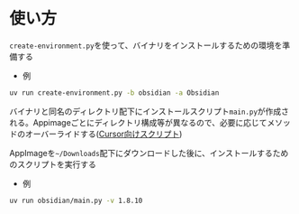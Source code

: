 # 使い方

`create-environment.py`を使って、バイナリをインストールするための環境を準備する

- 例
```bash
uv run create-environment.py -b obsidian -a Obsidian
```

バイナリと同名のディレクトリ配下にインストールスクリプト`main.py`が作成される。Appimageごとにディレクトリ構成等が異なるので、必要に応じてメソッドのオーバーライドする([Cursor向けスクリプト](./cursor/main.py))

AppImageを`~/Downloads`配下にダウンロードした後に、インストールするためのスクリプトを実行する

- 例
```bash
uv run obsidian/main.py -v 1.8.10
```
